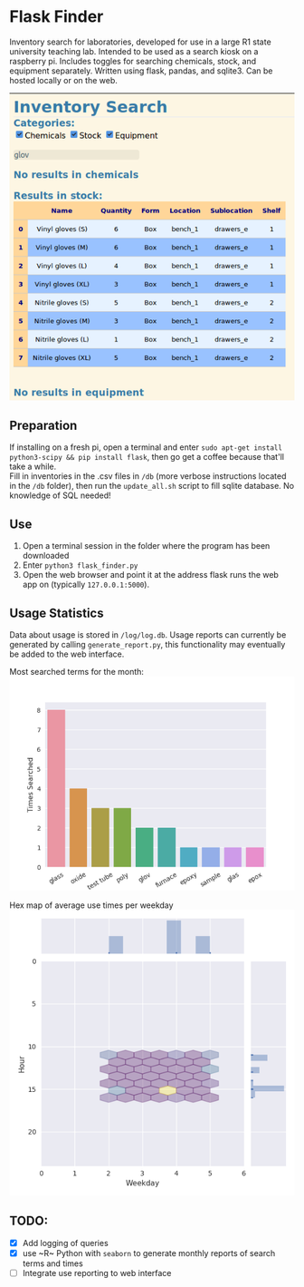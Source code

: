 # Flask Finder  
Inventory search for laboratories, developed for use in a large R1 state 
university teaching lab. Intended to be used as a search kiosk on a 
raspberry pi. Includes toggles for searching chemicals, stock, and
equipment separately. 
Written using flask, pandas, and sqlite3. Can be hosted locally or on the web.

![In action](/img/example.png "Use example")

## Preparation
If installing on a fresh pi, open a terminal and enter `sudo apt-get install python3-scipy && pip install flask`, then go get a coffee because that'll take a while.  
Fill in inventories in the .csv files in `/db` (more verbose instructions located in the `/db` folder), then run the `update_all.sh` script to fill sqlite database. No knowledge of SQL needed!

## Use
1. Open a terminal session in the folder where the program has been downloaded
2. Enter `python3 flask_finder.py`
3. Open the web browser and point it at the address flask runs the web app on (typically `127.0.0.1:5000`). 

## Usage Statistics
Data about usage is stored in `/log/log.db`. Usage reports can currently be generated by calling `generate_report.py`, this functionality may eventually be added to the web interface.

Most searched terms for the month:  
![Top terms](/img/top_terms.png "Top terms")

Hex map of average use times per weekday
![Weekly use](/img/hourly_x_weekday.png "Weekly use")


## TODO: 
- [x] Add logging of queries
- [x] use ~R~ Python with `seaborn` to generate monthly reports of search terms and times
- [ ] Integrate use reporting to web interface
